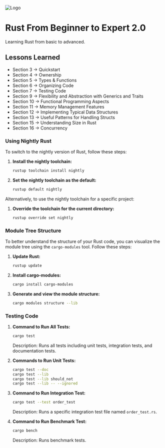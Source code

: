 ![Logo](https://www.bleepstatic.com/content/hl-images/2021/04/03/rust-bg.jpeg)

# Rust From Beginner to Expert 2.0

Learning Rust from basic to advanced.

## Lessons Learned

- Section 3 -> Quickstart
- Section 4 -> Ownership
- Section 5 -> Types & Functions
- Section 6 -> Organizing Code
- Section 7 -> Testing Code
- Section 9 -> Flexibility and Abstraction with Generics and Traits
- Section 10 -> Functional Programming Aspects
- Section 11 -> Memory Management Features
- Section 12 -> Implementing Typical Data Structures
- Section 13 -> Useful Patterns for Handling Structs
- Section 15 -> Understanding Size in Rust
- Section 16 -> Concurrency

### Using Nightly Rust

To switch to the nightly version of Rust, follow these steps:

1. **Install the nightly toolchain:**

   ```bash
   rustup toolchain install nightly
   ```

2. **Set the nightly toolchain as the default:**

   ```bash
   rustup default nightly
   ```

Alternatively, to use the nightly toolchain for a specific project:

1. **Override the toolchain for the current directory:**

   ```bash
   rustup override set nightly
   ```

### Module Tree Structure

To better understand the structure of your Rust code, you can visualize the module tree using the `cargo-modules` tool. Follow these steps:

1. **Update Rust:**

   ```bash
   rustup update
   ```

2. **Install cargo-modules:**

   ```bash
   cargo install cargo-modules
   ```

3. **Generate and view the module structure:**

   ```bash
   cargo modules structure --lib
   ```

### Testing Code

1. **Command to Run All Tests:**

   ```bash
   cargo test
   ```

   Description: Runs all tests including unit tests, integration tests, and documentation tests.

2. **Commands to Run Unit Tests:**

   ```bash
   cargo test --doc
   cargo test --lib
   cargo test --lib should_not
   cargo test --lib -- --ignored
   ```

3. **Command to Run Integration Test:**

   ```bash
   cargo test --test order_test
   ```

   Description: Runs a specific integration test file named `order_test.rs`.

4. **Command to Run Benchmark Test:**

   ```bash
   cargo bench
   ```

   Description: Runs benchmark tests.